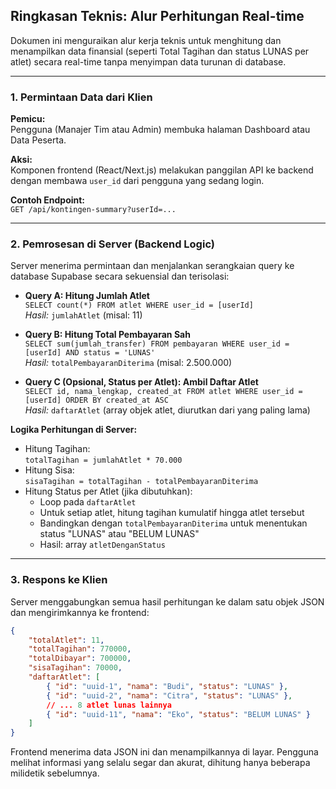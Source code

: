 ## Ringkasan Teknis: Alur Perhitungan Real-time

Dokumen ini menguraikan alur kerja teknis untuk menghitung dan menampilkan data finansial (seperti Total Tagihan dan status LUNAS per atlet) secara real-time tanpa menyimpan data turunan di database.

---

### 1. Permintaan Data dari Klien

**Pemicu:**  
Pengguna (Manajer Tim atau Admin) membuka halaman Dashboard atau Data Peserta.

**Aksi:**  
Komponen frontend (React/Next.js) melakukan panggilan API ke backend dengan membawa `user_id` dari pengguna yang sedang login.

**Contoh Endpoint:**  
`GET /api/kontingen-summary?userId=...`

---

### 2. Pemrosesan di Server (Backend Logic)

Server menerima permintaan dan menjalankan serangkaian query ke database Supabase secara sekuensial dan terisolasi:

- **Query A: Hitung Jumlah Atlet**  
    `SELECT count(*) FROM atlet WHERE user_id = [userId]`  
    _Hasil:_ `jumlahAtlet` (misal: 11)

- **Query B: Hitung Total Pembayaran Sah**  
    `SELECT sum(jumlah_transfer) FROM pembayaran WHERE user_id = [userId] AND status = 'LUNAS'`  
    _Hasil:_ `totalPembayaranDiterima` (misal: 2.500.000)

- **Query C (Opsional, Status per Atlet): Ambil Daftar Atlet**  
    `SELECT id, nama_lengkap, created_at FROM atlet WHERE user_id = [userId] ORDER BY created_at ASC`  
    _Hasil:_ `daftarAtlet` (array objek atlet, diurutkan dari yang paling lama)

**Logika Perhitungan di Server:**

- Hitung Tagihan:  
    `totalTagihan = jumlahAtlet * 70.000`
- Hitung Sisa:  
    `sisaTagihan = totalTagihan - totalPembayaranDiterima`
- Hitung Status per Atlet (jika dibutuhkan):  
    - Loop pada `daftarAtlet`
    - Untuk setiap atlet, hitung tagihan kumulatif hingga atlet tersebut
    - Bandingkan dengan `totalPembayaranDiterima` untuk menentukan status "LUNAS" atau "BELUM LUNAS"
    - Hasil: array `atletDenganStatus`

---

### 3. Respons ke Klien

Server menggabungkan semua hasil perhitungan ke dalam satu objek JSON dan mengirimkannya ke frontend:

```json
{
    "totalAtlet": 11,
    "totalTagihan": 770000,
    "totalDibayar": 700000,
    "sisaTagihan": 70000,
    "daftarAtlet": [
        { "id": "uuid-1", "nama": "Budi", "status": "LUNAS" },
        { "id": "uuid-2", "nama": "Citra", "status": "LUNAS" },
        // ... 8 atlet lunas lainnya
        { "id": "uuid-11", "nama": "Eko", "status": "BELUM LUNAS" }
    ]
}
```

Frontend menerima data JSON ini dan menampilkannya di layar. Pengguna melihat informasi yang selalu segar dan akurat, dihitung hanya beberapa milidetik sebelumnya.